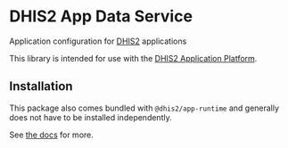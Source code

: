 # DHIS2 App Data Service

Application configuration for [DHIS2](https://dhis2.org) applications

This library is intended for use with the [DHIS2 Application Platform](https://github.com/dhis2/app-platform).

## Installation

This package also comes bundled with `@dhis2/app-runtime` and generally does not have to be installed independently.

See [the docs](https://runtime.dhis2.nu) for more.
